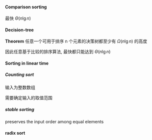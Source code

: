 #### Comparison sorting

最快 $\Theta(n \lg n)$



#### Decision-tree

**Theorem** 任意一个可用于排序 n 个元素的决策树都至少有 $\Omega(n \lg n)$ 的高度

因此任意基于比较的排序算法, 最快都只能达到 $\Theta(n \lg n)$



#### Sorting in linear time

##### Counting sort

输入为整数数组

需要确定输入的取值范围



##### stable sorting

preserves the input order among equal elements



#### radix sort



